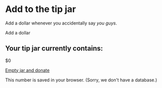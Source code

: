 ---
---
<script type="text/javascript" src="{{ '/assets/js/youguys.js?v=' | append: site.github.build_revision | relative_url }}"></script>
# Add to the tip jar

Add a dollar whenever you accidentally say _you guys_.

<a onclick="add_dollar()" class="btn whitehuge">Add a dollar</a>

## Your tip jar currently contains:

<p id="tipjar">$0</p>

<div id="donate"> <!-- style="display: none;">-->

<a href="./donate" class="btn whitehuge">Empty jar and donate</a>
</div>

This number is saved in your browser. (Sorry, we don't have a database.)

<script type="text/javascript">
initialize_jar();
render_jar();
</script>
